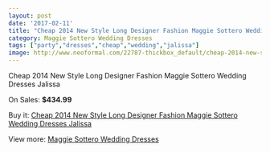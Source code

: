 ```yaml
---
layout: post
date: '2017-02-11'
title: "Cheap 2014 New Style Long Designer Fashion Maggie Sottero Wedding Dresses Jalissa"
category: Maggie Sottero Wedding Dresses
tags: ["party","dresses","cheap","wedding","jalissa"]
image: http://www.neoformal.com/22787-thickbox_default/cheap-2014-new-style-long-designer-fashion-maggie-sottero-wedding-dresses-jalissa.jpg
---
```

Cheap 2014 New Style Long Designer Fashion Maggie Sottero Wedding Dresses Jalissa

On Sales: **$434.99**
<a href="https://www.neoformal.com/en/maggie-sottero-wedding-dresses-2014/7578-cheap-2014-new-style-long-designer-fashion-maggie-sottero-wedding-dresses-jalissa.html"><amp-img layout="responsive" width="600" height="600" src="//www.neoformal.com/22787-thickbox_default/cheap-2014-new-style-long-designer-fashion-maggie-sottero-wedding-dresses-jalissa.jpg" alt="Cheap 2014 New Style Long Designer Fashion Maggie Sottero Wedding Dresses Jalissa 0" /></a>
<a href="https://www.neoformal.com/en/maggie-sottero-wedding-dresses-2014/7578-cheap-2014-new-style-long-designer-fashion-maggie-sottero-wedding-dresses-jalissa.html"><amp-img layout="responsive" width="600" height="600" src="//www.neoformal.com/22788-thickbox_default/cheap-2014-new-style-long-designer-fashion-maggie-sottero-wedding-dresses-jalissa.jpg" alt="Cheap 2014 New Style Long Designer Fashion Maggie Sottero Wedding Dresses Jalissa 1" /></a>
<a href="https://www.neoformal.com/en/maggie-sottero-wedding-dresses-2014/7578-cheap-2014-new-style-long-designer-fashion-maggie-sottero-wedding-dresses-jalissa.html"><amp-img layout="responsive" width="600" height="600" src="//www.neoformal.com/22789-thickbox_default/cheap-2014-new-style-long-designer-fashion-maggie-sottero-wedding-dresses-jalissa.jpg" alt="Cheap 2014 New Style Long Designer Fashion Maggie Sottero Wedding Dresses Jalissa 2" /></a>

Buy it: [Cheap 2014 New Style Long Designer Fashion Maggie Sottero Wedding Dresses Jalissa](https://www.neoformal.com/en/maggie-sottero-wedding-dresses-2014/7578-cheap-2014-new-style-long-designer-fashion-maggie-sottero-wedding-dresses-jalissa.html "Cheap 2014 New Style Long Designer Fashion Maggie Sottero Wedding Dresses Jalissa")

View more: [Maggie Sottero Wedding Dresses](https://www.neoformal.com/en/123-maggie-sottero-wedding-dresses-2014 "Maggie Sottero Wedding Dresses")